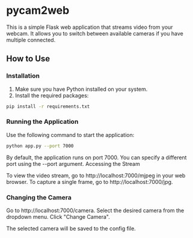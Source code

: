 # pycam2web

This is a simple Flask web application that streams video from your webcam. It allows you to switch between available cameras if you have multiple connected.

## How to Use

### Installation

1. Make sure you have Python installed on your system.
2. Install the required packages:

```bash
pip install -r requirements.txt
```

### Running the Application

Use the following command to start the application:

```bash
python app.py --port 7000
```

By default, the application runs on port 7000. You can specify a different port using the --port argument.
Accessing the Stream

To view the video stream, go to http://localhost:7000/mjpeg in your web browser.
To capture a single frame, go to http://localhost:7000/jpg.

### Changing the Camera

Go to http://localhost:7000/camera.
Select the desired camera from the dropdown menu.
Click "Change Camera".

The selected camera will be saved to the config file.
